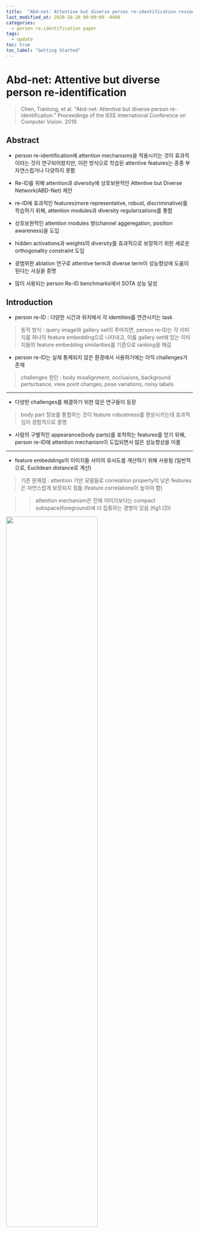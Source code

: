 ```yaml
---
title:  "Abd-net: Attentive but diverse person re-identification review"
last_modified_at: 2020-10-20 00:00:00 -0400
categories: 
  - person re-identification paper
tags:
  - update
toc: true
toc_label: "Getting Started"
---
```


# Abd-net: Attentive but diverse person re-identification
> Chen, Tianlong, et al. "Abd-net: Attentive but diverse person re-identification." Proceedings of the IEEE International Conference on Computer Vision. 2019.

## Abstract

* person re-identification에 attention mechanisms을 적용시키는 것이 효과적이라는 것이 연구되어왔지만, 이런 방식으로 학습된 attentive features는 종종 부자연스럽거나 다양하지 못함

* Re-ID를 위해 attention과 diversity에 상호보완적인 Attentive but Diverse Network(ABD-Net) 제안

* re-ID에 효과적인 features(more representative, robust, discriminative)를 학습하기 위해, attention modules과 diversity regularizations를 통합

* 상호보완적인 attention modules 쌍(channel aggeregation, position awareness)을 도입

* hidden activations과 weights의 diversity를 효과적으로 보장하기 위한 새로운 orthogonality constraint 도입

* 광범위한 ablation 연구로 attentive term과 diverse term이 성능향상에 도움이 된다는 사실을 증명

* 많이 사용되는 person Re-ID benchmarks에서 SOTA 성능 달성

## Introduction

* person re-ID : 다양한 시간과 위치에서 각 identities를 연관시키는 task

> 동작 방식 : query image와 gallery set이 주어지면, person re-ID는 각 이미지를 하나의 feature embedding으로 나타내고, 이를 gallery set에 있는 이미지들의 feature embedding similarities를 기준으로 
ranking을 매김

* person re-ID는 실제 통제되지 않은 환경에서 사용하기에는 아직 challenges가 존재

> challenges 원인 : body misalignment, occlusions, background perturbance, view point changes, pose variations, noisy labels

* * *

* 다양한 challenges를 해결하기 위한 많은 연구들이 등장

> body part 정보를 통합하는 것이 feature robustness를 향상시키는데 효과적임이 경험적으로 증명

* 사람의 구별적인 appearance(body parts)를 포착하는 features를 얻기 위해, person re-ID에 attention mechanism이 도입되면서 많은 성능향상을 이룸

* * *

* feature embeddings이 이미지들 사이의 유사도를 계산하기 위해 사용됨 (일반적으로, Euclidean distance로 계산)

> 기존 문제점 : attention 기반 모델들로 correlation property이 낮은 features은 자연스럽게 보장되지 힘듦 (feature correlations이 높아야 함)

> > attention mechanism은 전체 이미지보다는 compact subspace(foreground)에 더 집중하는 경항이 있음 (fig1.(2))

<img src="/assets/img/ABD-Net/fig1.PNG" width="70%" height="70%">

* * *

* person re-ID를 위한 feature embedding은 attentive하면서 동시에 diverse 해야 함

1) attentive feature : misalignment 바로잡기, background perturbance 제거, body appearances의 구별적인 local parts에 집중하는 것이 목표

2) diverse feature : correlation이 낮은 features를 잘 다루고, 더 잘 매칭하는 것이 목표

* Attentive but Diverse Network(ABD-Net) 제안

* * *

* Contributions

1) attention modules : Channel Attention Module(CAM), Position Attention Module(PAM) 

> CAM : channel 단위로 feature 정보를 융합시킴

> PAM : body의 spatial awareness와 part positions을 포착하기 위해 feature 정보 융합

> > 두가지 modules이 상호보완적으로 도움이 된다는 것을 발견함

2) spectral value difference orthogonality(SVDO) : 새로운 regularization term 도입

> 직접적으로 weight Gram matrix의 conditional 수를 제한시킴

> activations과 weights 모두에 적용되며, 학습된 feature correlations을 감소시키는데 효과적임 ??

3) 광범위한 실험을 통해 ABD-Net의 성능을 증명함

## Attentive but Diverse Network

<img src="/assets/img/ABD-Net/fig4.PNG" width="100%" height="100%">

* * *

## Attention : channel-wise and position-wise

* re-ID를 위한 attention의 목적은 사람과 관련이 없는 backgrounds를 제거하면서 사람과 관련된 features에 집중하는 것

* segmentation에서 아이디어를 얻어 2개의 상호보완적인 attention mechanisms을 통합시킴

### Channel attention module

<img src="/assets/img/ABD-Net/fig2.PNG" width="70%" height="70%">

* person re-ID에서 high-level channels은 그룹화 되어있고(몇몇 채널들이 비슷한 semantic contexts를 공유), 서로 더 연관이 있다고 가정함

* CAM은 의미론적으로 비슷한 채널들을 그룹화하고 융합시키기 위해 디자인됨

* input feature maps이 주어지면, 채널 affinity matrix를 계산

<img src="/assets/img/ABD-Net/eq1.PNG" width="70%" height="70%">

> x_ij : channel i가 channel j에 미치는 영향

* 최종 output feature map E

<img src="/assets/img/ABD-Net/eq2.PNG" width="70%" height="70%">

### Position attention module

<img src="/assets/img/ABD-Net/fig3.PNG" width="70%" height="70%">

* PAM은 의미론적으로 관련된 픽셀들을 spatial domatin에서 포착하고 융합시키기 위해 디자인됨

1) input feature maps A가 BN과 ReLU activation을 취하는 convolution layers로 들어가 feature maps B,C,D 생성

2) pixel affinity matrix S를 계산

3) CAM과 비슷하게 output feature map E를 생성함

* * *

### Diversity : orthogonality regularization

* orthogonality를 통해 diversity를 강화하기 위해, 새로운 orthogonality regularizer term 고안

> hidden features와 weights 모두에 적용됨 (both convolutional and fully-connected layers)

* Orthogonality regularizer on feature space(O.F.) : 직접적으로 매칭에 도움을 주는 feature correlations을 감소시킴

* Orthogonal regularizer on weight(O.W.) : filter diversity 촉진하고, 학습 capacity를 향상시킴

### Network architecture overview

* backbone network : ResNet-50 (다른 네트워크도 사용가능)

1) res_conv_2 block의 outputs에 CAM과 O.F.을 추가

2) res_conv_3의 input으로 regularized feature map이 사용됨

3) res_conv_4 block 이후, 네트워크는 global branch와 attentive branch로 나누어짐

> backbone network(ResNet-50)에서 모든 conv layers에 O.W. 적용

4) 2개의 branches의 outputs은 최종 feature embedding으로 concatenation 수행

* * *

* The attentive branch

* * *

* The global branch

* * *

* Loss function

<img src="/assets/img/ABD-Net/eq6.PNG" width="70%" height="70%">

> cross entropy loss, hard mining triplet loss, feature(O.F.)와 weights(O.W.)에 대한 orthogonal constraints penalty terms으로 구성










